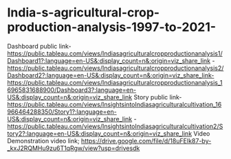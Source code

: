 # India-s-agricultural-crop-production-analysis-1997-to-2021-
Dashboard public link- https://public.tableau.com/views/Indiasagriculturalcropproductionanalysis1/Dashboard1?:language=en-US&:display_count=n&:origin=viz_share_link -https://public.tableau.com/views/Indiasagriculturalcropproductionanalysis2/Dashboard2?:language=en-US&:display_count=n&:origin=viz_share_link- https://public.tableau.com/views/Indiasagriculturalcropproductionanalysis_16965831688900/Dashboard3?:language=en-US&:display_count=n&:origin=viz_share_link
Story public link-https://public.tableau.com/views/InsightsintoIndiasagriculturalcultivation_16966464288350/Story1?:language=en-US&:display_count=n&:origin=viz_share_link -https://public.tableau.com/views/InsightsintoIndiasagriculturalcultivation2/Story2?:language=en-US&:display_count=n&:origin=viz_share_link
Video Demonstration video link; https://drive.google.com/file/d/18uFEIk87-by-_kxJ2RQMHu9zu6T1qRgw/view?usp=drivesdk
